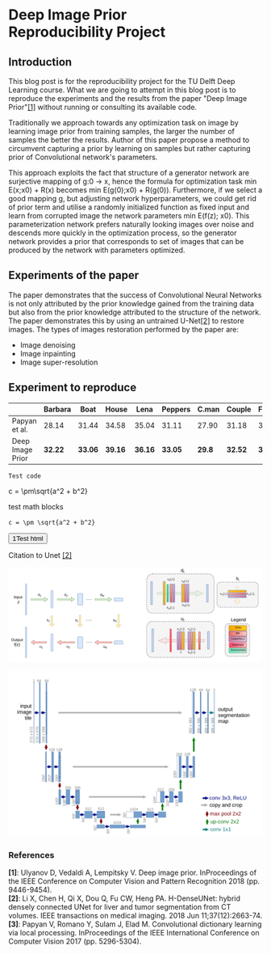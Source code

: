 # Deep Image Prior <br> Reproducibility Project

## Introduction
This blog post is for the reproducibility project for the TU Delft Deep Learning course.
 What we are going to attempt in this blog post is to reproduce the experiments and the results from the paper  "Deep Image Prior"[[1]](#citation-1) without running or consulting its available code.
 
Traditionally we approach towards any optimization task on image by learning image prior from training samples, the larger the number of samples the better the results. Author of this paper propose a method to circumvent capturing a prior by learning on samples but rather capturing prior of Convolutional network's parameters. 

This approach exploits the fact that structure of a generator network are surjective mapping of g:0 -> x, hence the formula for optimization task min E(x;x0) + R(x) becomes min E(g(0);x0) + R(g(0)). Furthermore, if we select a good mapping g, but adjusting network hyperparameters, we could get rid of prior term and utilise a randomly initialized function as fixed input and learn from corrupted image the network parameters min E(f(z); x0). This parameterization network prefers naturally looking images over noise and descends more quickly in the optimization process, so the generator network provides a prior that corresponds to set of images that can be produced by the network with parameters optimized.


## Experiments of the paper
The paper demonstrates that the success of Convolutional Neural Networks is not only attributed by the prior knowledge gained from the training data but also from the prior knowledge attributed to the structure of the network. The paper demonstrates this by using an untrained U-Net[[2]](#citation-2) to restore images.
The types of images restoration performed by the paper are:
* Image denoising
* Image inpainting
* Image super-resolution

## Experiment to reproduce

|                  | Barbara   | Boat      | House     | Lena      | Peppers   | C.man    | Couple    | Finger    | Hill      | Man       | Montage   |
| ---------------- | --------- | --------- | --------- | --------- | --------- | -------- | --------- | --------- | --------- | --------- | --------- |
| Papyan et al.    | 28.14     | 31.44     | 34.58     | 35.04     | 31.11     | 27.90    | 31.18     | 31.34     | 32.35     | 31.92     | 28.05     |
| Deep Image Prior | **32.22** | **33.06** | **39.16** | **36.16** | **33.05** | **29.8** | **32.52** | **32.84** | **32.77** | **32.20** | **34.54** |



```
Test code
```

<InlineMath>c = \pm\sqrt{a^2 + b^2}</InlineMath>

test math blocks
```katex {evaluate: true}
c = \pm \sqrt{a^2 + b^2}
```

<button>1Test html</button>

Citation to Unet [[2]](#citation-2)

![](./images/network_structure.png)

![](./images/unet.png)

### References

<div id="citation-1"><strong>[1]</strong>: Ulyanov D, Vedaldi A, Lempitsky V. Deep image prior. InProceedings of  the IEEE Conference on Computer Vision and Pattern Recognition 2018 (pp. 9446-9454).</div>

<div id="citation-2"><strong>[2]</strong>: Li X, Chen H, Qi X, Dou Q, Fu CW, Heng PA. H-DenseUNet: hybrid densely connected UNet for liver and tumor segmentation from CT volumes. IEEE transactions on medical imaging. 2018 Jun 11;37(12):2663-74.</div>

<div id="citation-3"><strong>[3]</strong>: Papyan V, Romano Y, Sulam J, Elad M. Convolutional dictionary learning via local processing. InProceedings of the IEEE International Conference on Computer Vision 2017 (pp. 5296-5304).</div>
